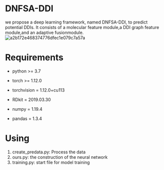 # DNFSA-DDI
we propose a deep learning framework, named DNFSA-DDI, to predict potential DDIs. It consists of a molecular feature module,a DDI graph feature module,and an adaptive fusionmodule.
![a2b172e468374776dfec1e079c7a57a](https://github.com/user-attachments/assets/23190805-49e0-45cb-9d97-545251586450)

# Requirements
+ python >= 3.7
+ torch >= 1.12.0

+ torchvision = 1.12.0+cu113
+ RDkit = 2019.03.30
+ numpy = 1.19.4
+ pandas = 1.3.4

# Using
1. create_predata.py: Process the data
2. ours.py: the construction of the neural network  
3. training.py: start file for model training
